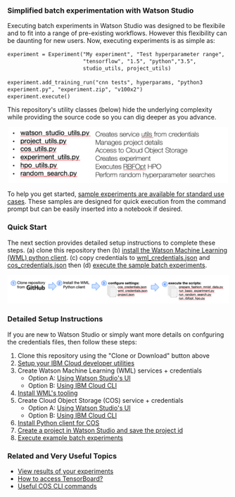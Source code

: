 <!--- [instructions: quick start](#Quick-Start)

[instructions: detailed](#Detailed-Setup-Instructions)-->

### Simplified batch experimentation with Watson Studio
Executing batch experiments in Watson Studio was designed to be flexibile and to fit into a range of pre-existing workflows. However this flexibility can be daunting for new users.  Now, executing experiments is as simple as:

```
experiment = Experiment("My experiment", "Test hyperparameter range",
                        "tensorflow", "1.5", "python","3.5",
                        studio_utils, project_utils)
                        
experiment.add_training_run("cnn tests", hyperparams, "python3 experiment.py", "experiment.zip", "v100x2")
experiment.execute()
```

This repository's utility classes (below) hide the underlying complexity while providing the source code so you can dig deeper as you advance.  

<p align="center">
  <img width=500 src="media/utils_explained.png?">
</p>

To help you get started, [sample experiments are available for standard use cases](../../wiki/Execute-example-batch-experiments).  These samples are designed for quick execution from the command prompt but can be easily inserted into a notebook if desired.

### Quick Start
The next section provides detailed setup instructions to complete these steps. (a) clone this repository then (b) [install the Watson Machine Learning (WML) python client](https://wml-api-pyclient-dev.mybluemix.net/).  (c)  copy credentials to [wml_credentials.json](settings/wml_credentials.json) and [cos_credentials.json](settings/cos_credentials.json) then (d) [execute the sample batch experiments]().

<p align="center">
  <img src="media/getting_started.png?">
</p>

### Detailed Setup Instructions
If you are new to Watson Studio or simply want more details on confguring the credentials files, then follow these steps:

1. Clone this repository using the "Clone or Download" button above
2. [Setup your IBM Cloud developer utilities](../../wiki/Setup-your-IBM-Cloud-developer-tools)
3. Create Watson Machine Learning (WML) services + credentials
   - Option A: [Using Watson Studio's UI](../../wiki/Create-WML-service-via-ui)
   - Option B: [Using IBM Cloud CLI](../../wiki/Create-WML-service-via-CLI)
4. [Install WML's tooling](../../wiki/Install-WML's-tooling)
5. Create Cloud Object Storage (COS) service + credentials
   - Option A: [Using Watson Studio's UI](../../wiki/Create-COS-service-via-ui)
   - Option B: [Using IBM Cloud CLI](../../wiki/Create-WML-service-via-CLI)
6. [Install Python client for COS](../../wiki/Install-COS-Python-library)
7. [Create a project in Watson Studio and save the project id](../../wiki/Create-new-project-then-save-the-project-id)
8. [Execute example batch experiments](../../wiki/Execute-example-batch-experiments)

### Related and Very Useful Topics
- [View results of your experiments](../../wiki/View-results-of-your-experiments)
- [How to access TensorBoard?](../../wiki/How-to-access-TensorBoard)
- [Useful COS CLI commands](../../wiki/Useful-COS-CLI-commands)
